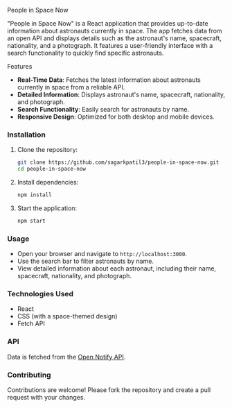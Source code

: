 People in Space Now

"People in Space Now" is a React application that provides up-to-date information about astronauts currently in space. The app fetches data from an open API and displays details such as the astronaut's name, spacecraft, nationality, and a photograph. It features a user-friendly interface with a search functionality to quickly find specific astronauts.

Features

- **Real-Time Data**: Fetches the latest information about astronauts currently in space from a reliable API.
- **Detailed Information**: Displays astronaut's name, spacecraft, nationality, and photograph.
- **Search Functionality**: Easily search for astronauts by name.
- **Responsive Design**: Optimized for both desktop and mobile devices.

### Installation

1. Clone the repository:
   ```bash
   git clone https://github.com/sagarkpatil3/people-in-space-now.git
   cd people-in-space-now
   ```

2. Install dependencies:
   ```bash
   npm install
   ```

3. Start the application:
   ```bash
   npm start
   ```

### Usage
- Open your browser and navigate to `http://localhost:3000`.
- Use the search bar to filter astronauts by name.
- View detailed information about each astronaut, including their name, spacecraft, nationality, and photograph.

### Technologies Used
- React
- CSS (with a space-themed design)
- Fetch API

### API

Data is fetched from the [Open Notify API](http://api.open-notify.org/astros.json).


### Contributing

Contributions are welcome! Please fork the repository and create a pull request with your changes.
